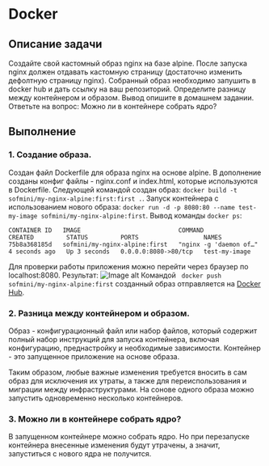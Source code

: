 # Docker

## Описание задачи

Создайте свой кастомный образ nginx на базе alpine. После запуска nginx должен отдавать кастомную страницу (достаточно изменить дефолтную страницу nginx).
Собранный образ необходимо запушить в docker hub и дать ссылку на ваш репозиторий.
Определите разницу между контейнером и образом.
Вывод опишите в домашнем задании.
Ответьте на вопрос: Можно ли в контейнере собрать ядро?


## Выполнение

### 1. Создание образа.

Создан файл Dockerfile для образа nginx на основе alpine.
В дополнение созданы конфиг файлы - nginx.conf и index.html, которые используются в Dockerfile.
Следующей командой создан образ: `docker build -t sofmini/my-nginx-alpine:first:first .`.
Запуск контейнера с использованием нового образа: `docker run -d -p 8080:80 --name test-my-image sofmini/my-nginx-alpine:first`.
Вывод команды `docker ps`:
```
CONTAINER ID   IMAGE                           COMMAND                  CREATED         STATUS         PORTS                  NAMES
75b8a368185d   sofmini/my-nginx-alpine:first   "nginx -g 'daemon of…"   4 seconds ago   Up 3 seconds   0.0.0.0:8080->80/tcp   test-my-image
```
Для проверки работы приложения можно перейти через браузер по localhost:8080.
Результат:
![Image alt]()
Командой ` docker push sofmini/my-nginx-alpine:first` созданный образ отправляется на [Docker Hub](https://hub.docker.com/r/sofmini/my-nginx-alpine).

### 2. Разница между контейнером и образом.

Образ - конфигурационный файл или набор файлов, который содержит полный набор инструкций для запуска контейнера, включая конфигурацию, преднастройку и необходимые зависимости.
Контейнер - это запущенное приложение на основе образа.

Таким образом, любые важные изменения требуется вносить в сам образ для исключения их утраты, а также для переиспользования и миграции между инфраструктурами.
На сонове одного образа можно запустить одновременно несколько контейнеров.

### 3. Можно ли в контейнере собрать ядро?

В запущенном контейнере можно собрать ядро.
Но при перезапуске контейнера внесенные изменения будут утрачены, а значит, запуститься с нового ядра не получится.